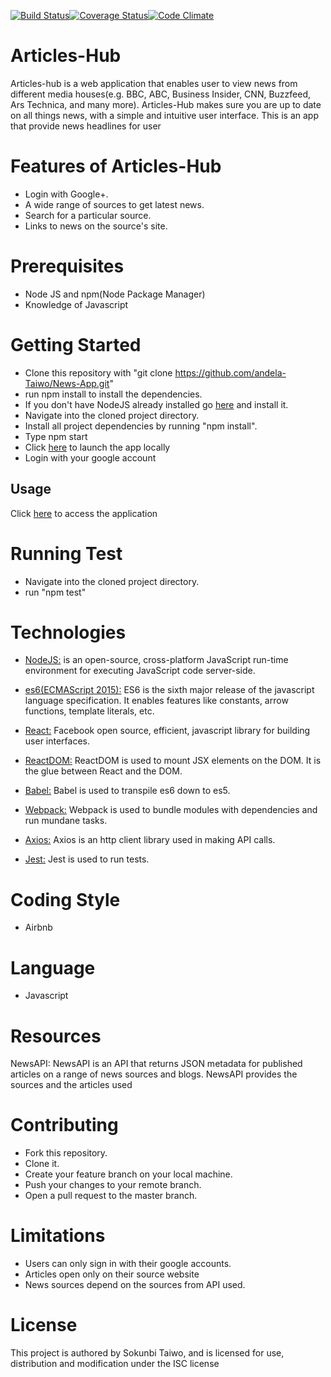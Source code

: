 [![Build Status](https://travis-ci.org/andela-Taiwo/News-App.svg?branch=test)](https://travis-ci.org/andela-Taiwo/News-App)[![Coverage Status](https://coveralls.io/repos/github/andela-Taiwo/News-App/badge.svg?branch=test)](https://coveralls.io/github/andela-Taiwo/News-App?branch=master)[![Code Climate](https://codeclimate.com/github/andela-Taiwo/News-App/badges/gpa.svg)](https://codeclimate.com/github/andela-Taiwo/News-App) 

# Articles-Hub
Articles-hub is a web application that enables user to view news from different media houses(e.g. BBC, ABC, Business Insider, CNN, Buzzfeed, Ars Technica, and many more). Articles-Hub makes sure you are up to date on all things news, with a simple and intuitive user interface.
This is an app that provide news headlines for user 

# Features of Articles-Hub
- Login with Google+.
- A wide range of sources to get latest news.
- Search for a particular source.
- Links to news on the source's site.

# Prerequisites
- Node JS and npm(Node Package Manager)
- Knowledge of Javascript

# Getting Started
- Clone this repository with "git clone https://github.com/andela-Taiwo/News-App.git"
- run npm install to install the dependencies.
- If you don't have NodeJS already installed go [here](https://nodejs.org/en/) and install it.
- Navigate into the cloned project directory.
- Install all project dependencies by running "npm install".
- Type npm start
- Click [here](http://localhost:3000) to launch the app locally
- Login with your google account

## Usage
Click [here](https://articles-hub.herokuapp.com) to access the application 



# Running Test
- Navigate into the cloned project directory.
- run "npm test"

# Technologies

* [NodeJS:](https://nodejs.org/en/) is an open-source, cross-platform JavaScript run-time environment for executing JavaScript code server-side.

* [es6(ECMAScript 2015):](https://en.wikipedia.org/wiki/ECMAScript) ES6 is the sixth major release of the javascript language specification. It enables features like constants, arrow functions, template literals, etc.


* [React:](https://facebook.github.io/react/tutorial/tutorial.html)  Facebook open source, efficient, javascript library for building user interfaces.

* [ReactDOM:](https://facebook.github.io/react/docs/react-dom.html) ReactDOM is used to mount JSX elements on the DOM. It is the glue between React and the DOM.

* [Babel:](https://babeljs.io/)  Babel is used to transpile es6 down to es5.

* [Webpack:](https://webpack.github.io/docs/what-is-webpack.html)  Webpack is used to bundle modules with dependencies and run mundane tasks.

* [Axios:](https://www.npmjs.com/package/axios)  Axios is an http client library used in making API calls.

* [Jest:](https://facebook.github.io/jest/) Jest is used to run tests.

# Coding Style
- Airbnb 

# Language
- Javascript

# Resources
NewsAPI: NewsAPI is an API that returns JSON metadata for published articles on a range of news sources and blogs. NewsAPI provides the sources and the articles used

# Contributing
- Fork this repository.
- Clone it.
- Create your feature branch on your local machine.
- Push your changes to your remote branch.
- Open a pull request to the master branch.


# Limitations
- Users can only sign in with their google accounts.
- Articles open only on their source website
- News sources depend on the  sources from API used.

# License
This project is authored by Sokunbi Taiwo, and is licensed for use, distribution and modification under the ISC license





